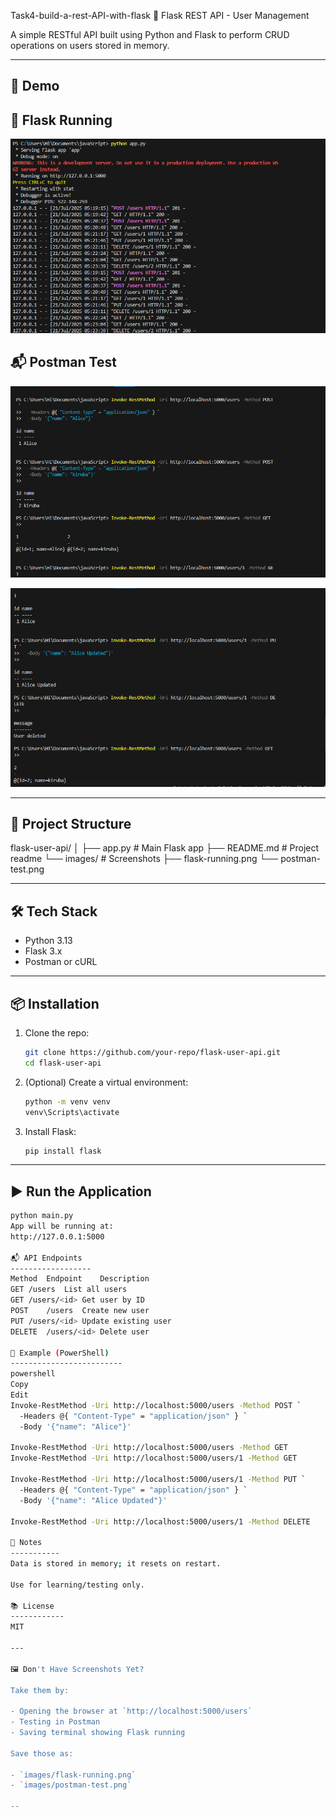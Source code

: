  Task4-build-a-rest-API-with-flask
 🧪 Flask REST API - User Management

A simple RESTful API built using Python and Flask to perform CRUD operations on users stored in memory.

---

 📸 Demo
 ---------

🚀 Flask Running
-----------------
![Flask App Running](images/f3.png)

📬 Postman Test
----------------
![Postman Test](images/f1.png)

![Postman Test](images/f2.png)


---

 📂 Project Structure
 ----------------------

flask-user-api/
│
├── app.py # Main Flask app
├── README.md # Project readme
└── images/ # Screenshots
├── flask-running.png
└── postman-test.png



---
 🛠️ Tech Stack
 --------------
- Python 3.13
- Flask 3.x
- Postman or cURL

---

📦 Installation
------------------

1. Clone the repo:
    ```bash
    git clone https://github.com/your-repo/flask-user-api.git
    cd flask-user-api
    ```

2. (Optional) Create a virtual environment:
    ```bash
    python -m venv venv
    venv\Scripts\activate
    ```

3. Install Flask:
    ```bash
    pip install flask
    ```

---
▶️ Run the Application
-----------------------

```bash
python main.py
App will be running at:
http://127.0.0.1:5000

📬 API Endpoints
------------------
Method	Endpoint	Description
GET	/users	List all users
GET	/users/<id>	Get user by ID
POST	/users	Create new user
PUT	/users/<id>	Update existing user
DELETE	/users/<id>	Delete user

🧪 Example (PowerShell)
-------------------------
powershell
Copy
Edit
Invoke-RestMethod -Uri http://localhost:5000/users -Method POST `
  -Headers @{ "Content-Type" = "application/json" } `
  -Body '{"name": "Alice"}'

Invoke-RestMethod -Uri http://localhost:5000/users -Method GET
Invoke-RestMethod -Uri http://localhost:5000/users/1 -Method GET

Invoke-RestMethod -Uri http://localhost:5000/users/1 -Method PUT `
  -Headers @{ "Content-Type" = "application/json" } `
  -Body '{"name": "Alice Updated"}'

Invoke-RestMethod -Uri http://localhost:5000/users/1 -Method DELETE

📎 Notes
-----------
Data is stored in memory; it resets on restart.

Use for learning/testing only.

📚 License
------------
MIT

---

🖼️ Don't Have Screenshots Yet?

Take them by:

- Opening the browser at `http://localhost:5000/users`
- Testing in Postman
- Saving terminal showing Flask running

Save those as:

- `images/flask-running.png`
- `images/postman-test.png`

--
